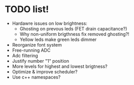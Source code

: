# TODO list!

- Hardawre issues on low brightness:
  - Ghosting on prevous leds (FET drain capacitance?)
  - Why non-uniform brigthness fix removed ghosting?!
  - Yellow leds make green leds dimmer
- Reorganize font system
- Free-running ADC
- Adc filtering
- Justify number "1" position
- More levels for highest and lowest brigtness?
- Optimize & improve scheduler?
- Use c++ namespaces?
